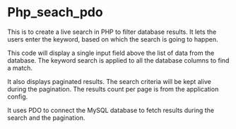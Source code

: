 # Php_seach_pdo

This is to create a live search in PHP to filter database results. It lets the users enter the keyword, based on which the search is going to happen.

This code will display a single input field above the list of data from the database. The keyword search is applied to all the database columns to find a match.

It also displays paginated results. The search criteria will be kept alive during the pagination. The results count per page is from the application config.

It uses PDO to connect the MySQL database to fetch results during the search and the pagination.
